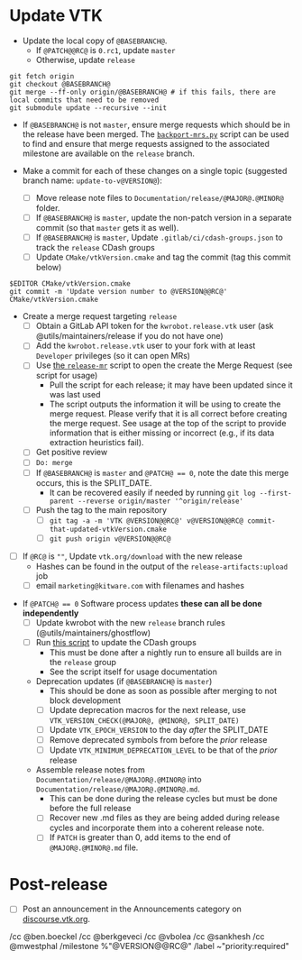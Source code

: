 <!--
This template is for tracking a release of VTK. Please replace the
following strings with the associated values:

  - `@VERSION@` - replace with base version, e.g., 9.1.0
  - `@RC@` - for release candidates, replace with ".rc?". For final, replace with "".
  - `@MAJOR@` - replace with major version number
  - `@MINOR@` - replace with minor version number
  - `@PATCH@` - replace with patch version number
  - `@BASEBRANCH@`: The branch to create the release on (for `x.y.0.rc1`,
    `master`, otherwise `release`)
  - `@BRANCHPOINT@`: The commit where the release should be started

Please remove this comment.
-->

# Update VTK

  - Update the local copy of `@BASEBRANCH@`.
    - If `@PATCH@@RC@` is `0.rc1`, update `master`
    - Otherwise, update `release`
```
git fetch origin
git checkout @BASEBRANCH@
git merge --ff-only origin/@BASEBRANCH@ # if this fails, there are local commits that need to be removed
git submodule update --recursive --init
```
  - If `@BASEBRANCH@` is not `master`, ensure merge requests which should be
    in the release have been merged. The [`backport-mrs.py`][backport-mrs]
    script can be used to find and ensure that merge requests assigned to the
    associated milestone are available on the `release` branch.

  - Make a commit for each of these changes on a single topic (suggested branch
    name: `update-to-v@VERSION@`):
    - [ ] Move release note files to `Documentation/release/@MAJOR@.@MINOR@` folder.
    - [ ] If `@BASEBRANCH@` is `master`, update the non-patch version in a
          separate commit (so that `master` gets it as well).
    - [ ] If `@BASEBRANCH@` is `master`, Update `.gitlab/ci/cdash-groups.json` to track the `release` CDash
          groups
    - [ ] Update `CMake/vtkVersion.cmake` and tag the commit (tag this commit below)
```
$EDITOR CMake/vtkVersion.cmake
git commit -m 'Update version number to @VERSION@@RC@' CMake/vtkVersion.cmake
```
  - Create a merge request targeting `release`
    - [ ] Obtain a GitLab API token for the `kwrobot.release.vtk` user (ask
          @utils/maintainers/release if you do not have one)
    - [ ] Add the `kwrobot.release.vtk` user to your fork with at least
          `Developer` privileges (so it can open MRs)
    - [ ] Use [the `release-mr`][release-mr] script to open the create the
          Merge Request (see script for usage)
      - Pull the script for each release; it may have been updated since it
        was last used
      - The script outputs the information it will be using to create the
        merge request. Please verify that it is all correct before creating
        the merge request. See usage at the top of the script to provide
        information that is either missing or incorrect (e.g., if its data
        extraction heuristics fail).
    - [ ] Get positive review
    - [ ] `Do: merge`
    - [ ] If `@BASEBRANCH@` is `master` and `@PATCH@ == 0`, note the date this merge occurs, this is the SPLIT_DATE.
      - It can be recovered easily if needed by running `git log --first-parent --reverse origin/master '^origin/release'`
    - [ ] Push the tag to the main repository
      - [ ] `git tag -a -m 'VTK @VERSION@@RC@' v@VERSION@@RC@ commit-that-updated-vtkVersion.cmake`
      - [ ] `git push origin v@VERSION@@RC@`
  - [ ] If `@RC@` is `""`, Update `vtk.org/download` with the new release
      - Hashes can be found in the output of the `release-artifacts:upload` job
      - [ ] email `marketing@kitware.com` with filenames and hashes
  - If `@PATCH@ == 0` Software process updates **these can all be done independently**
    - [ ] Update kwrobot with the new `release` branch rules (@utils/maintainers/ghostflow)
    - [ ] Run [this script][cdash-update-groups] to update the CDash groups
      - This must be done after a nightly run to ensure all builds are in the `release` group
      - See the script itself for usage documentation
    - Deprecation updates (if `@BASEBRANCH@` is `master`)
      - This should be done as soon as possible after merging to not block development
      - [ ] Update deprecation macros for the next release, use `VTK_VERSION_CHECK(@MAJOR@, @MINOR@, SPLIT_DATE)`
      - [ ] Update `VTK_EPOCH_VERSION` to the day *after* the SPLIT_DATE
      - [ ] Remove deprecated symbols from before the *prior* release
      - [ ] Update `VTK_MINIMUM_DEPRECATION_LEVEL` to be that of the *prior* release
    - Assemble release notes from `Documentation/release/@MAJOR@.@MINOR@` into `Documentation/release/@MAJOR@.@MINOR@.md`.
      - This can be done during the release cycles but must be done before the full release
      - [ ] Recover new .md files as they are being added during release cycles and incorporate them into a coherent release note.
      - [ ] If `PATCH` is greater than 0, add items to the end of `@MAJOR@.@MINOR@.md` file.

[backport-mrs]: https://gitlab.kitware.com/utils/release-utils/-/blob/master/backport-mrs.py
[release-mr]: https://gitlab.kitware.com/utils/release-utils/-/blob/master/release-mr.py
[cdash-update-groups]: https://gitlab.kitware.com/utils/cdash-utils/-/blob/master/cdash-update-groups.py

# Post-release

  - [ ] Post an announcement in the Announcements category on
        [discourse.vtk.org](https://discourse.vtk.org/).

/cc @ben.boeckel
/cc @berkgeveci
/cc @vbolea
/cc @sankhesh
/cc @mwestphal
/milestone %"@VERSION@@RC@"
/label ~"priority:required"

